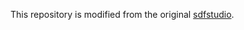 This repository is modified from the original [sdfstudio](https://github.com/autonomousvision/sdfstudio).